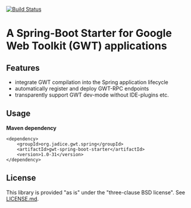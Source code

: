 [![Build Status](https://travis-ci.org/levigo/gwt-spring-boot-starter.svg?branch=master)](https://travis-ci.org/levigo/gwt-spring-boot-starter)

# A Spring-Boot Starter for Google Web Toolkit (GWT) applications

## Features
- integrate GWT compilation into the Spring application lifecycle 
- automatically register and deploy GWT-RPC endpoints
- transparently support GWT dev-mode without IDE-plugins etc.

## Usage
__Maven dependency__

    <dependency>
        <groupId>org.jadice.gwt.spring</groupId>
        <artifactId>gwt-spring-boot-starter</artifactId>
        <version>1.0-31</version>
    </dependency>

## License
This library is provided "as is" under the "three-clause BSD license". See [LICENSE.md](./LICENSE.md).

